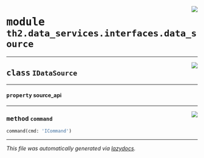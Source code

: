 <!-- markdownlint-disable -->

<a href="../../th2/data_services/interfaces/data_source.py#L0"><img align="right" style="float:right;" src="https://img.shields.io/badge/-source-cccccc?style=flat-square"></a>

# <kbd>module</kbd> `th2.data_services.interfaces.data_source`






---

<a href="../../th2/data_services/interfaces/data_source.py#L26"><img align="right" style="float:right;" src="https://img.shields.io/badge/-source-cccccc?style=flat-square"></a>

## <kbd>class</kbd> `IDataSource`





---

#### <kbd>property</kbd> source_api







---

<a href="../../th2/data_services/interfaces/data_source.py#L27"><img align="right" style="float:right;" src="https://img.shields.io/badge/-source-cccccc?style=flat-square"></a>

### <kbd>method</kbd> `command`

```python
command(cmd: 'ICommand')
```








---

_This file was automatically generated via [lazydocs](https://github.com/ml-tooling/lazydocs)._
